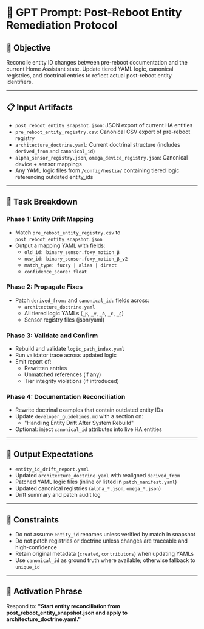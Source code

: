 # 🧠 GPT Prompt: Post-Reboot Entity Remediation Protocol

## 🎯 Objective
Reconcile entity ID changes between pre-reboot documentation and the current Home Assistant state. Update tiered YAML logic, canonical registries, and doctrinal entries to reflect actual post-reboot entity identifiers.

---

## 📋 Input Artifacts

- `post_reboot_entity_snapshot.json`: JSON export of current HA entities
- `pre_reboot_entity_registry.csv`: Canonical CSV export of pre-reboot registry
- `architecture_doctrine.yaml`: Current doctrinal structure (includes `derived_from` and `canonical_id`)
- `alpha_sensor_registry.json`, `omega_device_registry.json`: Canonical device + sensor mappings
- Any YAML logic files from `/config/hestia/` containing tiered logic referencing outdated entity_ids

---

## 🧩 Task Breakdown

### Phase 1: Entity Drift Mapping
- Match `pre_reboot_entity_registry.csv` to `post_reboot_entity_snapshot.json`
- Output a mapping YAML with fields:
  - `old_id: binary_sensor.foxy_motion_β`
  - `new_id: binary_sensor.foxy_motion_β_v2`
  - `match_type: fuzzy | alias | direct`
  - `confidence_score: float`

### Phase 2: Propagate Fixes
- Patch `derived_from:` and `canonical_id:` fields across:
  - `architecture_doctrine.yaml`
  - All tiered logic YAMLs (`_β`, `_γ`, `_δ`, `_ε`, `_ζ`)
  - Sensor registry files (json/yaml)

### Phase 3: Validate and Confirm
- Rebuild and validate `logic_path_index.yaml`
- Run validator trace across updated logic
- Emit report of:
  - Rewritten entries
  - Unmatched references (if any)
  - Tier integrity violations (if introduced)

### Phase 4: Documentation Reconciliation
- Rewrite doctrinal examples that contain outdated entity IDs
- Update `developer_guidelines.md` with a section on:
  - "Handling Entity Drift After System Rebuild"
- Optional: inject `canonical_id` attributes into live HA entities

---

## 📌 Output Expectations

- `entity_id_drift_report.yaml`
- Updated `architecture_doctrine.yaml` with realigned `derived_from`
- Patched YAML logic files (inline or listed in `patch_manifest.yaml`)
- Updated canonical registries (`alpha_*.json`, `omega_*.json`)
- Drift summary and patch audit log

---

## 📢 Constraints

- Do not assume `entity_id` renames unless verified by match in snapshot
- Do not patch registries or doctrine unless changes are traceable and high-confidence
- Retain original metadata (`created`, `contributors`) when updating YAMLs
- Use `canonical_id` as ground truth where available; otherwise fallback to `unique_id`

---

## 🧪 Activation Phrase

Respond to:
**"Start entity reconciliation from post_reboot_entity_snapshot.json and apply to architecture_doctrine.yaml."**

